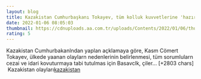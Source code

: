 ```yaml
--- 
layout: blog
title: Kazakistan Cumhurbaşkanı Tokayev, tüm kolluk kuvvetlerine 'hazırlıklı olma' talimatı verdi
date: 2022-01-06 08:05:03
thumbnail: https://cdnuploads.aa.com.tr/uploads/Contents/2022/01/06/thumbs_b_c_3c03e1d05bc6f10d744cbc18b2b2997d.jpg?v=110802
rating: 5
---
```

Kazakistan Cumhurbakanlndan yaplan açklamaya göre, Kasm Cömert Tokayev, ülkede yaanan olaylarn nedenlerinin belirlenmesi, tüm sorumlularn cezai ve idari kovuturmaya tabi tutulmas için Basavclk, çiler… [+2803 chars]</br>&nbsp;Kazakistan olayları<a href="https://www.dental-ilan.org/">kazakistan</a>